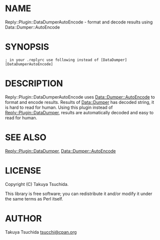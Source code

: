 # NAME

Reply::Plugin::DataDumperAutoEncode - format and decode results using Data::Dumper::AutoEncode

# SYNOPSIS

    ; in your .replyrc use following instead of [DataDumper]
    [DataDumperAutoEncode]

# DESCRIPTION

Reply::Plugin::DataDumperAutoEncode uses [Data::Dumper::AutoEncode](https://metacpan.org/pod/Data::Dumper::AutoEncode) to format and encode results.
Results of [Data::Dumper](https://metacpan.org/pod/Data::Dumper) has decoded string, it is hard to read for human. Using this plugin
instead of [Reply::Plugin::DataDumper](https://metacpan.org/pod/Reply::Plugin::DataDumper), results are automatically decoded and easy to read for human.

# SEE ALSO

[Reply::Plugin::DataDumper](https://metacpan.org/pod/Reply::Plugin::DataDumper), [Data::Dumper::AutoEncode](https://metacpan.org/pod/Data::Dumper::AutoEncode)

# LICENSE

Copyright (C) Takuya Tsuchida.

This library is free software; you can redistribute it and/or modify
it under the same terms as Perl itself.

# AUTHOR

Takuya Tsuchida <tsucchi@cpan.org>

